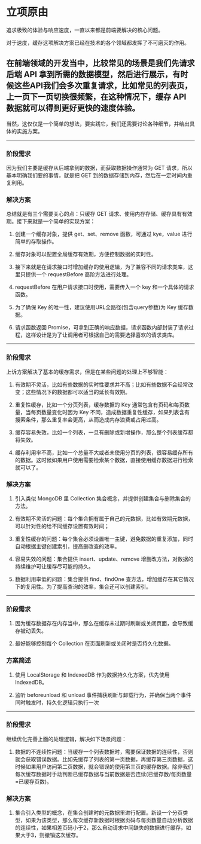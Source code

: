 # 立项原由

追求极致的体验与响应速度，一直以来都是前端要解决的核心问题。

对于速度，缓存这项解决方案已经在技术的各个领域都发挥了不可磨灭的作用。

在前端领域的开发当中，比较常见的场景是我们先请求后端 API 拿到所需的数据模型，然后进行展示，有时候这些API我们会多次重复请求，比如常见的列表页，上一页下一页切换很频繁，在这种情况下，缓存 API 数据就可以得到更好更快的速度体验。
-
当然，这仅仅是一个简单的想法，要实践它，我们还需要讨论各种细节，并给出具体的实施方案。

---

### 阶段需求

因为我们主要是缓存从后端拿到的数据，而获取数据操作通常为 GET 请求，所以基本明确我们要的事情，就是把 GET 到的数据存储到内存，然后在一定时间内重复利用。

### 解决方案

总结就是有三个需要关心的点：只缓存 GET 请求、使用内存存储、缓存具有有效期。接下来就是一个简单的实现方案：

1. 创建一个缓存对象，提供 get、set、remove 函数，可通过 kye，value 进行简单的存取操作。

2. 缓存对象可以配置全局缓存有效期，方便控制数据的实时性。

3. 接下来就是在请求接口时增加缓存的使用逻辑，为了兼容不同的请求类库，这里只提供一个 requestBefore 高阶方法进行处理。

4. requestBefore 在用户请求接口时使用，需要传入一个 key 和一个具体的请求函数。

5. 为了确保 Key 的唯一性，建议使用URL全路径(包含query参数)为 Key 缓存数据。

6. 请求函数返回 Promise，可拿到正确的响应数据，请求函数内部封装了请求过程，这样设计是为了让调用者可根据自己的需要选择喜欢的请求类库。

---

### 阶段需求

上诉方案解决了基本的缓存需求，但是在某些问题的处理上不够智能：

1. 有效期不灵活，比如有些数据的实时性要求并不高；比如有些数据不会经常改变；这些情况下的数据都可以适当的延长有效期。

2. 重复性缓存，比如一个分页列表，缓存数据的 Key 通常包含有页码和每页数量，当每页数量变化时因为 Key 不同，造成数据重复性缓存，如果列表含有搜索条件，那么重复率会更高，从而造成内存浪费或占用过高。

3. 缓存容易失效，比如一个列表，一旦有删除或新增操作，那么整个列表缓存都将失效。

4. 缓存利用率不高，比如一个总量不大或者未使用分页的列表，很容易缓存所有的数据。这时候如果用户使用需要检索某个数据，直接使用缓存数据进行检索就可以了。

### 解决方案

1. 引入类似 MongoDB 里 Collection 集合概念，并提供创建集合与删除集合的方法。

2. 有效期不灵活的问题：每个集合拥有属于自己的元数据，比如有效期元数据，可以针对性的给不同缓存设置有效时间；

3. 重复性缓存的问题：每个集合必须设置唯一主键，避免数据的重复添加，同时自动根据主键创建索引，提高删改查的效率。

4. 容易失效的问题：集合提供 insert、update、remove 增删改方法，对数据的持续维护可让缓存尽可能的持久。

5. 数据利用率低的问题：集合提供 find、findOne 查方法，增加缓存在其它情况下的复用性。为了提高查询的效率，集合还可以创建索引。

---

### 阶段需求

1. 因为缓存数据存在内存当中，那么在缓存未过期时刷新或关闭页面，会导致缓存被动丢失。

2. 最好能够控制每个 Collection 在页面刷新或关闭时是否持久化数据。

### 方案简述

1. 使用 LocalStorage 和 IndexedDB 作为数据持久化方案，优先使用 IndexedDB。

2. 监听 beforeunload 和 unload 事件捕获刷新与卸载行为，并确保当两个事件同时触发时，持久化逻辑只执行一次

---

### 阶段需求

继续优化完善上面的处理逻辑，解决如下场景问题：

1. 数据的不连续性问题：当缓存一个列表数据时，需要保证数据的连续性，否则就会获取错误数据。比如先缓存了列表的第一页数据，再缓存第三页数据，这时候如果用户访问第二页数据，就会错误的使用第三页的缓存数据。除非我们每次缓存数据时手动判断已缓存数据与当前数据是否连续(已缓存数/每页数量=已缓存页数)。

### 解决方案

1. 集合引入类型的概念，在集合创建时的元数据里进行配置。新设一个分页类型，如果为该类型，那么每次缓存新数据时根据页码与每页数量自动分析数据的连续性，如果相差页码小于2，那么自动请求中间缺失的数据进行缓存，如果大于3，则撤销这次缓存。
